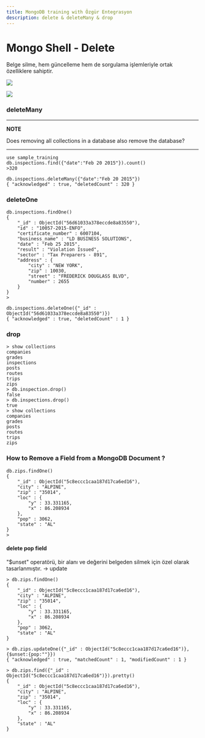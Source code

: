 ```yaml
---
title: MongoDB training with Özgür Entegrasyon
description: delete & deleteMany & drop
---
```


# Mongo Shell - Delete

Belge silme, hem güncelleme hem de sorgulama işlemleriyle ortak özelliklere sahiptir.

![](gitbook/images/assets/ekran-goeruentuesue-2021-06-17-17-04-09.png)

![](gitbook/images/assets/delete.png)

### deleteMany

---
**NOTE**

Does removing all collections in a database also remove the database?

---

```text
use sample_training
db.inspections.find({"date":"Feb 20 2015"}).count()
>320
```

```text
db.inspections.deleteMany({"date":"Feb 20 2015"})
{ "acknowledged" : true, "deletedCount" : 320 }
```

### deleteOne

```text
db.inspections.findOne()
{
	"_id" : ObjectId("56d61033a378eccde8a83550"),
	"id" : "10057-2015-ENFO",
	"certificate_number" : 6007104,
	"business_name" : "LD BUSINESS SOLUTIONS",
	"date" : "Feb 25 2015",
	"result" : "Violation Issued",
	"sector" : "Tax Preparers - 891",
	"address" : {
		"city" : "NEW YORK",
		"zip" : 10030,
		"street" : "FREDERICK DOUGLASS BLVD",
		"number" : 2655
	}
}
> 
```

```text
db.inspections.deleteOne({"_id" : ObjectId("56d61033a378eccde8a83550")})
{ "acknowledged" : true, "deletedCount" : 1 }
```

### drop

```text
> show collections
companies
grades
inspections
posts
routes
trips
zips
> db.inspection.drop()
false
> db.inspections.drop()
true
> show collections
companies
grades
posts
routes
trips
zips
```

### How to Remove a Field from a MongoDB Document ?

```text
db.zips.findOne()
{
	"_id" : ObjectId("5c8eccc1caa187d17ca6ed16"),
	"city" : "ALPINE",
	"zip" : "35014",
	"loc" : {
		"y" : 33.331165,
		"x" : 86.208934
	},
	"pop" : 3062,
	"state" : "AL"
}
> 
```

#### delete pop field

"$unset" operatörü, bir alanı ve değerini belgeden silmek için özel olarak tasarlanmıştır. -&gt; update

```text
> db.zips.findOne()
{
	"_id" : ObjectId("5c8eccc1caa187d17ca6ed16"),
	"city" : "ALPINE",
	"zip" : "35014",
	"loc" : {
		"y" : 33.331165,
		"x" : 86.208934
	},
	"pop" : 3062,
	"state" : "AL"
}
```

```text
> db.zips.updateOne({"_id" : ObjectId("5c8eccc1caa187d17ca6ed16")},{$unset:{pop:""}})
{ "acknowledged" : true, "matchedCount" : 1, "modifiedCount" : 1 }
```

```text
> db.zips.find({"_id" : ObjectId("5c8eccc1caa187d17ca6ed16")}).pretty()
{
	"_id" : ObjectId("5c8eccc1caa187d17ca6ed16"),
	"city" : "ALPINE",
	"zip" : "35014",
	"loc" : {
		"y" : 33.331165,
		"x" : 86.208934
	},
	"state" : "AL"
}
```

